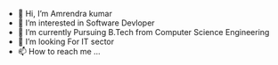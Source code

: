 - 👋 Hi, I’m Amrendra kumar 
- 👀 I’m interested in Software Devloper 
- 🌱 I’m currently Pursuing B.Tech from Computer Science Engineering 
- 💞️ I’m looking For IT sector
- 📫 How to reach me ...

<!---
iitmadra/iitmadra is a ✨ special ✨ repository because its `README.md` (this file) appears on your GitHub profile.
You can click the Preview link to take a look at your changes.
--->
